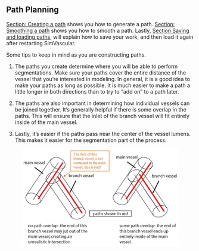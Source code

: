 ## Path Planning ##

[Section: Creating a path](#modelingCreatingPath) shows you how to generate a path. [Section: Smoothing a path](#modelingSmoothingPath) shows you how to smooth a path.  Lastly, [Section Saving and loading paths](#modelingSavingLoadingPaths), will explain how to save your work, and then load it again after restarting SimVascular.

Some tips to keep in mind as you are constructing paths.

1.	The paths you create determine where you will be able to perform segmentations.  Make sure your paths cover the entire distance of the vessel that you’re interested in modeling. In general, it is a good idea to make your paths as long as possible. It is much easier to make a path a little longer in both directions than to try to “add on” to a path later.

2.	The paths are also important in determining how individual vessels can be joined together.  It’s generally helpful if there is some overlap in the paths.  This will ensure that the inlet of the branch vessel will fit entirely inside of the main vessel.

3.	Lastly, it’s easier if the paths pass near the center of the vessel lumens.  This makes it easier for the segmentation part of the process.

<figure>
  <img class="svImg svImgMd"  src="archives/sv2/modeling/imgs/path_planning/1.jpg"> 
  <figcaption class="svCaption" ></figcaption>
</figure>

